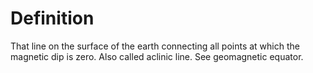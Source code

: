 # Definition

That line on the surface of the earth connecting all points at which the
magnetic dip is zero. Also called aclinic line. See geomagnetic equator.
